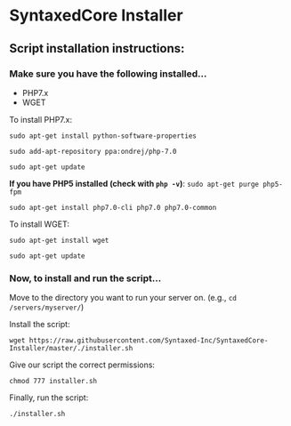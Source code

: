 # SyntaxedCore Installer
## Script installation instructions:
### Make sure you have the following installed...
- PHP7.x
- WGET

To install PHP7.x:

`sudo apt-get install python-software-properties`

`sudo add-apt-repository ppa:ondrej/php-7.0`

`sudo apt-get update`

**If you have PHP5 installed (check with `php -v`)**: `sudo apt-get purge php5-fpm`

`sudo apt-get install php7.0-cli php7.0 php7.0-common`

To install WGET:

`sudo apt-get install wget`

`sudo apt-get update`

### Now, to install and run the script...
Move to the directory you want to run your server on. (e.g., `cd /servers/myserver/`)

Install the script:

`wget https://raw.githubusercontent.com/Syntaxed-Inc/SyntaxedCore-Installer/master/./installer.sh`

Give our script the correct permissions:

`chmod 777 installer.sh`

Finally, run the script:

`./installer.sh`



